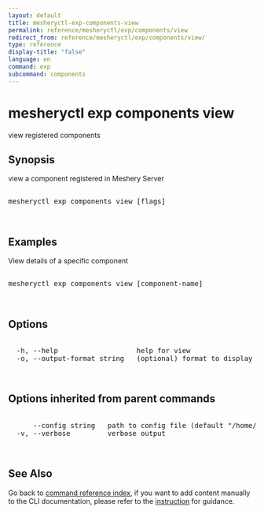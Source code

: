 ```yaml
---
layout: default
title: mesheryctl-exp-components-view
permalink: reference/mesheryctl/exp/components/view
redirect_from: reference/mesheryctl/exp/components/view/
type: reference
display-title: "false"
language: en
command: exp
subcommand: components
---
```


# mesheryctl exp components view

view registered components

## Synopsis

view a component registered in Meshery Server
<pre class='codeblock-pre'>
<div class='codeblock'>
mesheryctl exp components view [flags]

</div>
</pre> 

## Examples

View details of a specific component
<pre class='codeblock-pre'>
<div class='codeblock'>
mesheryctl exp components view [component-name]

</div>
</pre> 

## Options

<pre class='codeblock-pre'>
<div class='codeblock'>
  -h, --help                   help for view
  -o, --output-format string   (optional) format to display in [json|yaml] (default "yaml")

</div>
</pre>

## Options inherited from parent commands

<pre class='codeblock-pre'>
<div class='codeblock'>
      --config string   path to config file (default "/home/runner/.meshery/config.yaml")
  -v, --verbose         verbose output

</div>
</pre>

## See Also

Go back to [command reference index](/reference/mesheryctl/), if you want to add content manually to the CLI documentation, please refer to the [instruction](/project/contributing/contributing-cli#preserving-manually-added-documentation) for guidance.
